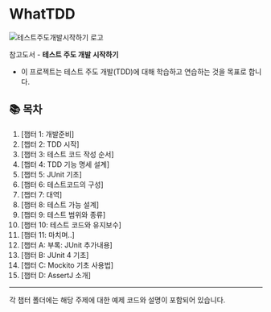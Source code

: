 # WhatTDD
![테스트주도개발시작하기 로고](https://github.com/user-attachments/assets/c66ef133-aa92-451e-a955-7f7977c772fb)


참고도서 - **테스트 주도 개발 시작하기**
- 이 프로젝트는 테스트 주도 개발(TDD)에 대해 학습하고 연습하는 것을 목표로 합니다.

## 📚 목차

1. [챕터 1: 개발준비]
2. [챕터 2: TDD 시작]
3. [챕터 3: 테스트 코드 작성 순서]
4. [챕터 4: TDD 기능 명세 설계]
5. [챕터 5: JUnit 기초]
6. [챕터 6: 테스트코드의 구성]
7. [챕터 7: 대역]
8. [챕터 8: 테스트 가능 설계]
9. [챕터 9: 테스트 범위와 종류]
10. [챕터 10: 테스트 코드와 유지보수]
11. [챕터 11: 마치며..]
12. [챕터 A: 부록: JUnit 추가내용]
13. [챕터 B: JUnit 4 기초]
14. [챕터 C: Mockito 기초 사용법]
15. [챕터 D: AssertJ 소개]

---

각 챕터 폴더에는 해당 주제에 대한 예제 코드와 설명이 포함되어 있습니다.
